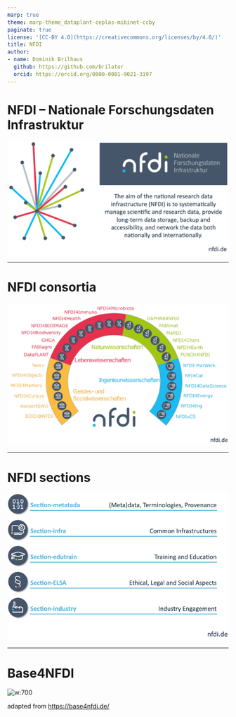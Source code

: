 ```yaml
---
marp: true
theme: marp-theme_dataplant-ceplas-mibinet-ccby
paginate: true
license: '[CC-BY 4.0](https://creativecommons.org/licenses/by/4.0/)'
title: NFDI
author:
- name: Dominik Brilhaus
  github: https://github.com/brilator
  orcid: https://orcid.org/0000-0001-9021-3197
---
```


# NFDI &ndash; Nationale Forschungsdaten Infrastruktur

![w:800](./../../images/nfdi.drawio.png)

---

# NFDI consortia

![w:800](./../../images/nfdi-consortia.drawio.png)

---

# NFDI sections

![w:700](././../../images/nfdi-sections.drawio.png)

---

# Base4NFDI

![w:700](./../../images/base4nfdi-intro-poster-rda-2024-janderritter-excerpt.png)

<span class="footer-reference">adapted from https://base4nfdi.de/</span>
